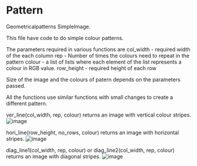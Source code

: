 # Pattern
Geometricalpatterns
SimpleImage.

This file have code to do simple colour patterns.

The parameters required in various functions are
col_width - required width of the each column
rep - Number of times the colours need to repeat in the pattern
colour - a list of lists where each element of the list represents a colour in RGB value.
row_height - required height of each row

Size of the image and the colours of patern depends on the parameters passed.

All the functions use similar functions with small changes to create a different pattern.

ver_line(col_width, rep, colour) returns an image with vertical colour stripes.
![image](https://user-images.githubusercontent.com/66545190/121366369-0d745e80-c957-11eb-8f84-b28d2cccb3ed.png)

hori_line(row_height, no_rows, colour) returns an image with horizontal stripes.
![image](https://user-images.githubusercontent.com/66545190/121366569-372d8580-c957-11eb-8481-f3da9343c252.png)

diag_line1(col_width, rep, colour) or diag_line2(col_width, rep, colour) returns an image with diagonal stripes.
![image](https://user-images.githubusercontent.com/66545190/121366805-66dc8d80-c957-11eb-9e23-1c46489d6c24.png)






